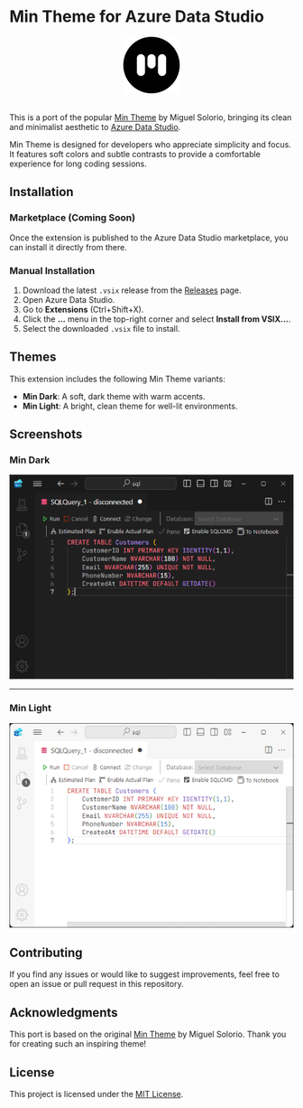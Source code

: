# Min Theme for Azure Data Studio

<div align="center">
  <img src="https://github.com/JVtristaoAC/min-theme-azure/blob/main/resources/icon.png?raw=true" height="100" alt="min-theme-azure-icon" />
</div>
<br />

This is a port of the popular [Min Theme](https://github.com/miguelsolorio/min-theme) by Miguel Solorio, bringing its clean and minimalist aesthetic to [Azure Data Studio](https://learn.microsoft.com/en-us/sql/azure-data-studio/).

Min Theme is designed for developers who appreciate simplicity and focus. It features soft colors and subtle contrasts to provide a comfortable experience for long coding sessions.

## Installation

### Marketplace (Coming Soon)

Once the extension is published to the Azure Data Studio marketplace, you can install it directly from there.

### Manual Installation

1. Download the latest `.vsix` release from the [Releases](https://github.com/your-repo-link/releases) page.
2. Open Azure Data Studio.
3. Go to **Extensions** (Ctrl+Shift+X).
4. Click the **...** menu in the top-right corner and select **Install from VSIX...**.
5. Select the downloaded `.vsix` file to install.

## Themes

This extension includes the following Min Theme variants:

- **Min Dark**: A soft, dark theme with warm accents.
- **Min Light**: A bright, clean theme for well-lit environments.

## Screenshots

### Min Dark

<div align="center">
  <img src="https://github.com/JVtristaoAC/min-theme-azure/blob/main/resources/screenshots/dark-mode.png?raw=true" alt="dark-mode-screenshot" />
</div>

---

### Min Light

<div align="center">
  <img src="https://github.com/JVtristaoAC/min-theme-azure/blob/main/resources/screenshots/light-mode.png?raw=true" alt="light-mode-screenshot" />
</div>

## Contributing

If you find any issues or would like to suggest improvements, feel free to open an issue or pull request in this repository.

## Acknowledgments

This port is based on the original [Min Theme](https://github.com/miguelsolorio/min-theme) by Miguel Solorio. Thank you for creating such an inspiring theme!

## License

This project is licensed under the [MIT License](LICENSE).
